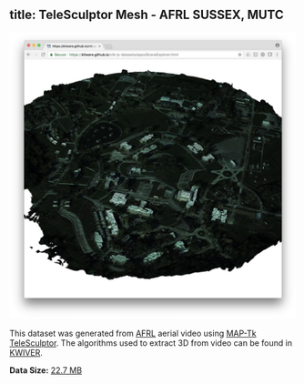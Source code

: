 title: TeleSculptor Mesh - AFRL SUSSEX, MUTC
---

[![Visualization](./scene/telesculptor-mutc.jpg)](/vtk-js-datasets/apps/SceneExplorer.html?fileURL=/vtk-js-datasets/data/vtkjs/TeleSculptor-MUTC.vtkjs)

This dataset was generated from [AFRL](https://www.sdms.afrl.af.mil/) aerial video using [MAP-Tk TeleSculptor](https://github.com/kitware/maptk).
The algorithms used to extract 3D from video can be found in [KWIVER](http://www.kwiver.org/).

__Data Size:__ [22.7 MB](/vtk-js-datasets/data/vtkjs/TeleSculptor-MUTC.vtkjs)
